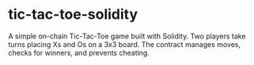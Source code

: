 # tic-tac-toe-solidity
A simple on-chain Tic-Tac-Toe game built with Solidity. Two players take turns placing Xs and Os on a 3x3 board. The contract manages moves, checks for winners, and prevents cheating.
